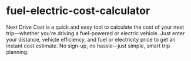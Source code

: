 # fuel-electric-cost-calculator
Next Drive Cost is a quick and easy tool to calculate the cost of your next trip—whether you're driving a fuel-powered or electric vehicle. Just enter your distance, vehicle efficiency, and fuel or electricity price to get an instant cost estimate. No sign-up, no hassle—just simple, smart trip planning.
